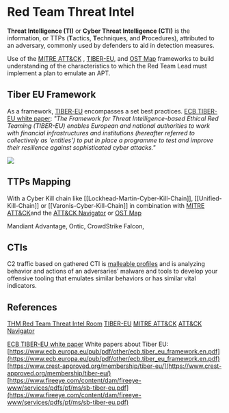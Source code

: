 # Red Team Threat Intel

**Threat Intelligence (TI)** or **Cyber Threat Intelligence (CTI)** is the information, or TTPs (**T**actics, **T**echniques, and **P**rocedures), attributed to an adversary, commonly used by defenders to aid in detection measures.

Use of the [MITRE ATT&CK](https://attack.mitre.org/) , [TIBER-EU](https://www.ecb.europa.eu/paym/cyber-resilience/tiber-eu/html/index.en.html), and [OST Map]() frameworks to build understanding of the characteristics to which the Red Team Lead must implement a plan to emulate an APT.

## Tiber EU Framework

As a framework, [TIBER-EU](https://www.ecb.europa.eu/paym/cyber-resilience/tiber-eu/html/index.en.html) encompasses a set best practices. [ECB TIBER-EU white paper](https://www.ecb.europa.eu/pub/pdf/other/ecb.tiber_eu_framework.en.pdf): *"The Framework for Threat Intelligence-based Ethical Red Teaming (TIBER-EU) enables European and national authorities to work with financial infrastructures and institutions (hereafter referred to collectively as 'entities') to put in place a programme to test and improve their resilience against sophisticated cyber attacks."* 

![](tibre-eu-process.png)


## TTPs Mapping
With a Cyber Kill chain like [[Lockhead-Martin-Cyber-Kill-Chain]], [[Unified-Kill-Chain]] or [[Varonis-Cyber-Kill-Chain]] in combination with [MITRE ATT&CK](https://attack.mitre.org/)and the [ATT&CK Navigator](https://mitre-attack.github.io/attack-navigator/) or [OST Map](https://www.intezer.com/ost-map/)

Mandiant Advantage,
Ontic,
CrowdStrike Falcon, 


## CTIs
C2 traffic based on gathered CTI is [malleable profiles](https://www.cobaltstrike.com/help-malleable-c2) and is analyzing behavior and actions of an adversaries' malware and tools to develop your offensive tooling that emulates similar behaviors or has similar vital indicators.



## References

[THM Red Team Threat Intel Room](https://tryhackme.com/room/redteamthreatintel)
[TIBER-EU](https://www.ecb.europa.eu/paym/cyber-resilience/tiber-eu/html/index.en.html)
[MITRE ATT&CK](https://attack.mitre.org/)
[ATT&CK Navigator](https://mitre-attack.github.io/attack-navigator/)

[ECB TIBER-EU white paper](https://www.ecb.europa.eu/pub/pdf/other/ecb.tiber_eu_framework.en.pdf)
White papers about Tiber EU:
[https://www.ecb.europa.eu/pub/pdf/other/ecb.tiber_eu_framework.en.pdf](https://www.ecb.europa.eu/pub/pdf/other/ecb.tiber_eu_framework.en.pdf)
[https://www.crest-approved.org/membership/tiber-eu/](https://www.crest-approved.org/membership/tiber-eu/)  
[https://www.fireeye.com/content/dam/fireeye-www/services/pdfs/pf/ms/sb-tiber-eu.pdf](https://www.fireeye.com/content/dam/fireeye-www/services/pdfs/pf/ms/sb-tiber-eu.pdf)